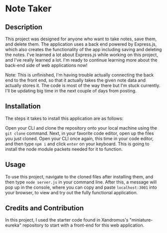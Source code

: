 # Note Taker

## Description

This project was designed for anyone who want to take notes, save them, and delete them. The application uses a back end powered by Express.js, which also creates the functionality of the app including saving and deleting the notes. I've learned a lot about Express.js while working on this project, and I've really learned a lot. I'm ready to continue learning more about the back-end side of web applications now!

Note: This is unfinished, I'm having trouble actually connecting the back end to the front end, so that it actually takes the given note data and actually stores it. The code is most of the way there but I'm stuck currently. I'll be updating big time in the next couple of days from posting.

## Installation

The steps it takes to install this application are as follows:

Open your CLI and clone the repository onto your local machine using the `git clone` command. Next, in your favorite code editor, open up the files you just cloned.
Open your CLI once again, this time in your code editor, and then type `npm i` and click `enter` on your keyboard. This is going to install the node module packets needed for it to function.

## Usage

To use this project, navigate to the cloned files after installing them, and then type `node server.js` in your command line. After this, a message will pop up in the console, where you can copy and paste `localhost:3001` into your browser, to view and try out the fully functional application.

## Credits and Contribution

In this project, I used the starter code found in Xandromus's "miniature-eureka" repository to start with a front-end for this web application.

